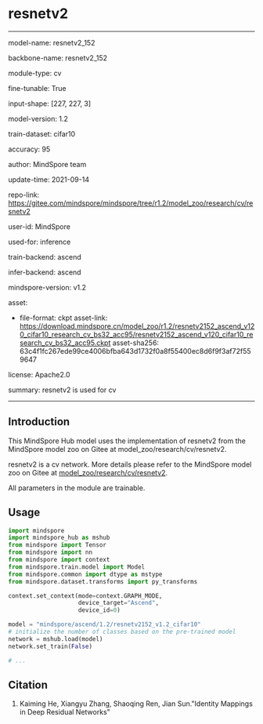 # resnetv2

---

model-name: resnetv2_152

backbone-name: resnetv2_152

module-type: cv

fine-tunable: True

input-shape: [227, 227, 3]

model-version: 1.2

train-dataset: cifar10

accuracy: 95

author: MindSpore team

update-time: 2021-09-14

repo-link: <https://gitee.com/mindspore/mindspore/tree/r1.2/model_zoo/research/cv/resnetv2>

user-id: MindSpore

used-for: inference

train-backend: ascend

infer-backend: ascend

mindspore-version: v1.2

asset:

-
    file-format: ckpt
    asset-link: <https://download.mindspore.cn/model_zoo/r1.2/resnetv2152_ascend_v120_cifar10_research_cv_bs32_acc95/resnetv2152_ascend_v120_cifar10_research_cv_bs32_acc95.ckpt>
    asset-sha256: 63c4f1fc267ede99ce4006bfba643d1732f0a8f55400ec8d6f9f3af72f559647

license: Apache2.0

summary: resnetv2 is used for cv

---

## Introduction

This MindSpore Hub model uses the implementation of resnetv2 from the MindSpore model zoo on Gitee at model_zoo/research/cv/resnetv2.

resnetv2 is a cv network. More details please refer to the MindSpore model zoo on Gitee at [model_zoo/research/cv/resnetv2](https://gitee.com/mindspore/mindspore/blob/r1.2/model_zoo/research/cv/resnetv2/README_CN.md).

All parameters in the module are trainable.

## Usage

```python
import mindspore
import mindspore_hub as mshub
from mindspore import Tensor
from mindspore import nn
from mindspore import context
from mindspore.train.model import Model
from mindspore.common import dtype as mstype
from mindspore.dataset.transforms import py_transforms

context.set_context(mode=context.GRAPH_MODE,
                    device_target="Ascend",
                    device_id=0)

model = "mindspore/ascend/1.2/resnetv2152_v1.2_cifar10"
# initialize the number of classes based on the pre-trained model
network = mshub.load(model)
network.set_train(False)

# ...
```

## Citation

1. Kaiming He, Xiangyu Zhang, Shaoqing Ren, Jian Sun."Identity Mappings in Deep Residual Networks"
